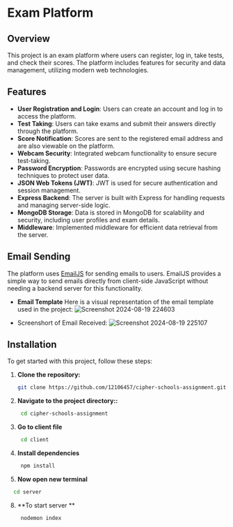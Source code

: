 # Exam Platform

## Overview

This project is an exam platform where users can register, log in, take tests, and check their scores. The platform includes features for security and data management, utilizing modern web technologies.

## Features

- **User Registration and Login**: Users can create an account and log in to access the platform.
- **Test Taking**: Users can take exams and submit their answers directly through the platform.
- **Score Notification**: Scores are sent to the registered email address and are also viewable on the platform.
- **Webcam Security**: Integrated webcam functionality to ensure secure test-taking.
- **Password Encryption**: Passwords are encrypted using secure hashing techniques to protect user data.
- **JSON Web Tokens (JWT)**: JWT is used for secure authentication and session management.
- **Express Backend**: The server is built with Express for handling requests and managing server-side logic.
- **MongoDB Storage**: Data is stored in MongoDB for scalability and security, including user profiles and exam details.
- **Middleware**: Implemented middleware for efficient data retrieval from the server.

## Email Sending

The platform uses [EmailJS](https://www.emailjs.com/) for sending emails to users. EmailJS provides a simple way to send emails directly from client-side JavaScript without needing a backend server for this functionality.

- **Email Template**
  Here is a visual representation of the email template used in the project:
  ![Screenshot 2024-08-19 224603](https://github.com/user-attachments/assets/c116d378-e2f6-46ba-b28b-d99d63fea404)


- Screenshort of Email Received:
  ![Screenshot 2024-08-19 225107](https://github.com/user-attachments/assets/2446f933-6afb-4b80-b77a-e2e5bc7a6334)


## Installation

To get started with this project, follow these steps:

1. **Clone the repository:**
   ```sh
   git clone https://github.com/12106457/cipher-schools-assignment.git
   ```
2. **Navigate to the project directory::**
  
   ```sh
    cd cipher-schools-assignment
   ```
4. **Go to client file**
   ```sh
    cd client
   ```
   
5. **Install dependencies**
   ```sh
    npm install
   ```
   
6. **Now open new terminal**
  ```sh
    cd server
   ```
   
8. **To start server **
   ```sh
    nodemon index
   ```
   
